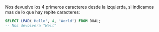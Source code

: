Nos devuelve los 4 primeros caracteres desde la izquierda, si indicamos mas de lo que hay repite caracteres:

```sql
SELECT LPAD('Hello', 4, 'World') FROM DUAL;
-- Nos devolvera "Hell"
```